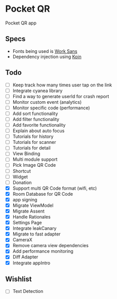 # Pocket QR

Pocket QR app

## Specs
* Fonts being used is [Work Sans](https://fonts.google.com/specimen/Work+Sans)
* Dependency injection using [Koin](https://insert-koin.io/)

## Todo

- [ ] Keep track how many times user tap on the link
- [ ] Integrate cyanea library
- [ ] Find a way to generate userId for crash report
- [ ] Monitor custom event (analytics)
- [ ] Monitor specific code (performance)
- [ ] Add sort functionality
- [ ] Add filter functionality
- [ ] Add favorite functionality
- [ ] Explain about auto focus
- [ ] Tutorials for history
- [ ] Tutorials for scanner
- [ ] Tutorials for detail
- [ ] View Binding
- [ ] Multi module support
- [ ] Pick Image QR Code
- [ ] Shortcut
- [ ] Widget
- [ ] Donation
- [x] Support multi QR Code format (wifi, etc)
- [x] Room Database for QR Code
- [x] app signing
- [x] Migrate ViewModel
- [x] Migrate Assent
- [x] Handle Rationales
- [x] Settings Page
- [x] Integrate leakCanary
- [x] Migrate to fast adapter
- [x] CameraX
- [x] Remove camera view dependencies
- [x] Add performance monitoring
- [x] Diff Adapter
- [x] Integrate appIntro

## Wishlist

- [ ] Text Detection